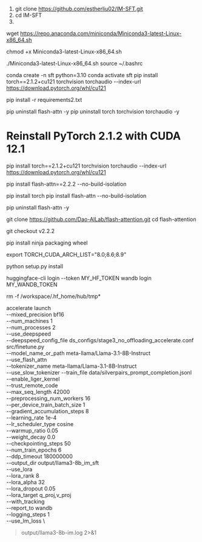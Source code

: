 1. git clone  https://github.com/estherliu02/IM-SFT.git
2. cd IM-SFT
3. 
wget https://repo.anaconda.com/miniconda/Miniconda3-latest-Linux-x86_64.sh

chmod +x Miniconda3-latest-Linux-x86_64.sh

./Miniconda3-latest-Linux-x86_64.sh
source ~/.bashrc

conda create -n sft python=3.10
conda activate sft
pip install torch==2.1.2+cu121 torchvision torchaudio --index-url https://download.pytorch.org/whl/cu121

pip install -r requirements2.txt





pip uninstall flash-attn -y
pip uninstall torch torchvision torchaudio -y

# Reinstall PyTorch 2.1.2 with CUDA 12.1
pip install torch==2.1.2+cu121 torchvision torchaudio --index-url https://download.pytorch.org/whl/cu121

pip install flash-attn==2.2.2 --no-build-isolation


pip install torch
pip install flash-attn --no-build-isolation

pip uninstall flash-attn -y

git clone https://github.com/Dao-AILab/flash-attention.git
cd flash-attention

git checkout v2.2.2

pip install ninja packaging wheel

export TORCH_CUDA_ARCH_LIST="8.0;8.6;8.9"

python setup.py install

huggingface-cli login --token MY_HF_TOKEN
wandb login MY_WANDB_TOKEN

rm -f /workspace/.hf_home/hub/tmp*

accelerate launch \
  --mixed_precision bf16 \
  --num_machines 1 \
  --num_processes 2 \
  --use_deepspeed \
  --deepspeed_config_file ds_configs/stage3_no_offloading_accelerate.conf \
  src/finetune.py \
  --model_name_or_path meta-llama/Llama-3.1-8B-Instruct \
  --use_flash_attn \
  --tokenizer_name meta-llama/Llama-3.1-8B-Instruct \
  --use_slow_tokenizer
  --train_file data/silverpairs_prompt_completion.jsonl \
  --enable_liger_kernel \
  --trust_remote_code \
  --max_seq_length 42000 \
  --preprocessing_num_workers 16 \
  --per_device_train_batch_size 1 \
  --gradient_accumulation_steps 8 \
  --learning_rate 1e-4 \
  --lr_scheduler_type cosine \
  --warmup_ratio 0.05 \
  --weight_decay 0.0 \
  --checkpointing_steps 50 \
  --num_train_epochs 6 \
  --ddp_timeout 180000000 \
  --output_dir output/llama3-8b_im_sft \
  --use_lora \
  --lora_rank 8 \
  --lora_alpha 32 \
  --lora_dropout 0.05 \
  --lora_target q_proj,v_proj \
  --with_tracking \
  --report_to wandb \
  --logging_steps 1 \
  --use_lm_loss \
> output/llama3-8b-im.log 2>&1